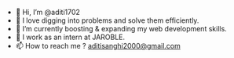 - 👋 Hi, I’m @aditi1702
- 👀 I love digging into problems and solve them efficiently.
- 🌱 I’m currently boosting & expanding my web development skills.
- 💞️ I work as an intern at JAROBLE.
- 📫 How to reach me ? aditisanghi2000@gmail.com

<!---
aditi1702/aditi1702 is a ✨ special ✨ repository because its `README.md` (this file) appears on your GitHub profile.
You can click the Preview link to take a look at your changes.
--->
